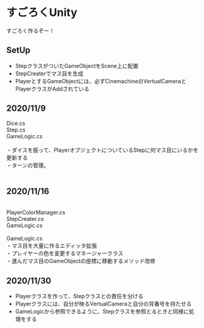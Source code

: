 # すごろくUnity
すごろく作るぞー！

## SetUp
* StepクラスがついたGameObjectをScene上に配置
* StepCreaterでマス目を生成
* PlayerとするGameObjectには、必ずCinemachineのVertualCameraとPlayerクラスがAddされている


## 2020/11/9
Dice.cs<br>
Step.cs<br>
GameLogic.cs<br>
<br>
・ダイスを振って、PlayerオブジェクトについているStepに何マス目にいるかを更新する<br>
・ターンの管理。<br>
<br>

## 2020/11/16
<br>
PlayerColorManager.cs<br>
StepCreater.cs<br>
GameLogic.cs<br>

<br>
GameLogic.cs<br>
・マス目を大量に作るエディッタ拡張<br>
・プレイヤーの色を変更するマネージャークラス<br>
・進んだマス目のGameObjectの座標に移動するメソッド改修<br>

## 2020/11/30

* Playerクラスを作って、Stepクラスとの責任を分ける
* Playerクラスには、自分が映るVertualCameraと自分の背番号を持たせる
* GameLogicから参照できるように、Stepクラスを参照とるときと同様に処理をする


